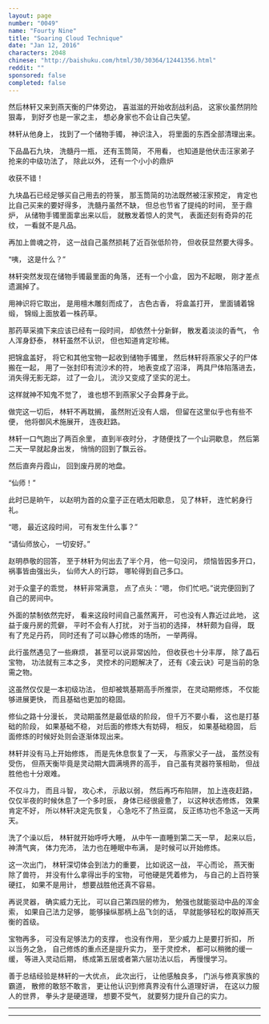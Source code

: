 ```yaml
---
layout: page
number: "0049"
name: "Fourty Nine"
title: "Soaring Cloud Technique"
date: "Jan 12, 2016"
characters: 2048
chinese: "http://baishuku.com/html/30/30364/12441356.html"
reddit: ""
sponsored: false
completed: false
---
```


然后林轩又来到燕天衡的尸体旁边，
喜滋滋的开始收刮战利品，
这家伙虽然阴险狠毒，
到好歹也是一家之主，
想必身家也不会让自己失望。

林轩从他身上，
找到了一个储物手镯，
神识注入，
将里面的东西全部清理出来。

下品晶石九块，
洗髓丹一瓶，
还有玉筒简，
不用看，
也知道是他伏击汪家弟子抢来的中级功法了，
除此以外，
还有一个小小的鼎炉

收获不错！

九块晶石已经足够买自己用去的符箓，
那玉筒简的功法既然被汪家预定，
肯定也比自己买来的要好得多，
洗髓丹虽然不缺，
但总也节省了提纯的时间，
至于鼎炉，
从储物手镯里面拿出来以后，
就散发着惊人的灵气，
表面还刻有奇异的花纹，
一看就不是凡品。

再加上兽魂之符，
这一战自己虽然损耗了近百张低阶符，
但收获显然要大得多。

“咦，
这是什么？”

林轩突然发现在储物手镯最里面的角落，
还有一个小盒，
因为不起眼，
刚才差点遗漏掉了。

用神识将它取出，
是用檀木雕刻而成了，
古色古香，
将盒盖打开，
里面铺着锦缎，
锦缎上面放着一株药草。

那药草采摘下来应该已经有一段时间，
却依然十分新鲜，
散发着淡淡的香气，
令人浑身舒泰，
林轩虽然不认识，
但也知道肯定珍稀。

把锦盒盖好，
将它和其他宝物一起收到储物手镯里，
然后林轩将燕家父子的尸体搬在一起，
用了一张封印有流沙术的符，
地表变成了沼泽，
两具尸体陷落进去，
消失得无影无踪，
过了一会儿，
流沙又变成了坚实的泥土。

这样就神不知鬼不觉了，
谁也想不到燕家父子会葬身于此。

做完这一切后，
林轩不再耽搁，
虽然附近没有人烟，
但留在这里似乎也有些不便，
他将御风术施展开，
连夜赶路。

林轩一口气跑出了两百余里，
直到半夜时分，
才随便找了一个山洞歇息，
然后第二天一早就起身出发，
悄悄的回到了飘云谷。

然后直奔丹霞山，
回到废丹房的地盘。

“仙师！”

此时已是晌午，
以赵明为首的众童子正在晒太阳歇息，
见了林轩，
连忙躬身行礼。

“嗯，
最近这段时间，
可有发生什么事？”

“请仙师放心，
一切安好。”

赵明恭敬的回答，
至于林轩为何出去了半个月，
他一句没问，
烦恼皆因多开口，
祸事皆由强出头，
仙师大人的行踪，
哪轮得到自己多口。

对于众童子的乖觉，
林轩非常满意，
点了点头：“嗯，
你们忙吧。”说完便回到了自己的房间中。

外面的禁制依然完好，
看来这段时间自己虽然离开，
可也没有人靠近过此地，
这益于废丹房的荒僻，
平时不会有人打扰，
对于当初的选择，
林轩颇为自得，
既有了充足丹药，
同时还有了可以静心修炼的场所，
一举两得。

此行虽然遇见了一些麻烦，
甚至可以说非常凶险，
但收获也十分丰厚，
除了晶石宝物，
功法就有三本之多，
灵控术的问题解决了，
还有《凌云诀》可是当前的急需之物。

这虽然仅仅是一本初级功法，
但却被筑基期高手所推崇，
在灵动期修炼，
不仅能够进展更快，
而且基础也更加的稳固。

修仙之路十分漫长，
灵动期虽然是最低级的阶段，
但千万不要小看，
这也是打基础的阶段，
如果基础不稳，
对后面的修炼大有妨碍，
相反，
如果基础稳固，
后面修炼的时候好处则会逐渐体现出来。

林轩并没有马上开始修炼，
而是先休息恢复了一天，
与燕家父子一战，
虽然没有受伤，
但燕天衡毕竟是灵动期大圆满境界的高手，
自己虽有灵器符箓相助，
但战胜他也十分艰难。

不仅斗力，
而且斗智，
攻心术，
示敌以弱，
然后再巧布陷阱，
加上连夜赶路，
仅仅半夜的时候休息了一个多时辰，
身体已经很疲惫了，
以这种状态修炼，
效果肯定不好，
所以林轩决定先恢复，
心急吃不了热豆腐，
反正练功也不急这一天两天。

洗了个澡以后，
林轩就开始呼呼大睡，
从中午一直睡到第二天一早，
起来以后，
神清气爽，
体力充沛，
法力也在睡眠中布满，
是时候可以开始修炼。

这一次出门，
林轩深切体会到法力的重要，
比如说这一战，
平心而论，
燕天衡除了兽符，
并没有什么拿得出手的宝物，
可他硬是凭着修为，
与自己的上百符箓硬扛，
如果不是用计，
想要战胜他还真不容易。

再说灵器，
确实威力无比，
可以自己第四层的修为，
勉强也就能驱动中品的浑金索，
如果自己法力足够，
能够操纵那柄上品飞剑的话，
早就能够轻松的取掉燕天衡的首级。

宝物再多，
可没有足够法力的支撑，
也没有作用，
至少威力上是要打折扣，
所以当务之急，
自己修炼的重点还是提升实力，
至于灵控术，
都可以稍微的缓一缓，
等进入灵动后期，
练成第五层或者第六层功法以后，
再慢慢学习。

善于总结经验是林轩的一大优点，
此次出行，
让他感触良多，
门派与修真家族的霸道，
散修的敢怒不敢言，
更让他认识到修真界没有什么道理好讲，
在这以力服人的世界，
拳头才是硬道理，
想要不受气，
就要努力提升自己的实力。

- - -
- - -
